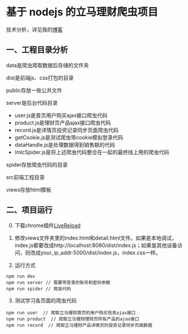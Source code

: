 # 基于 nodejs 的立马理财爬虫项目

技术分析，详见我的[博客](https://www.wty90.com/2018/01/17/lmlc-spider/)

## 一、工程目录分析

data是爬虫爬取数据后存储的文件夹

dist是前端js、css打包的目录

public存放一些公共文件

server是后台代码目录
* user.js是首页用户购买ajax接口爬虫代码
* product.js是理财页产品ajax接口爬虫代码
* record.js是详情页投资记录同步页面爬虫代码
* getCookie.js是测试爬虫带cookie模拟登录代码
* dataHandle.js是处理数据得到销售额的代码
* lmlcSpider.js是将上述爬虫代码整合在一起的最终线上用的爬虫代码

spider存放爬虫代码的目录

src前端工程目录

views存放html模板

## 二、项目运行
0. 下载chrome插件[LiveReload](https://chrome.google.com/webstore/detail/livereload/jnihajbhpnppcggbcgedagnkighmdlei)

1. 修改views文件夹里的index.html和detail.html文件。如果是本地调试，index.js都要改成http://localhost:8080/dist/index.js；如果是其他设备访问，则改成your_ip_addr:5000/dist/index.js，index.css一样。 

2. 运行方式
```
npm run dev
npm run server // 需要带登录的账号和密码参数
npm run spider // 爬虫代码
```

3. 测试学习各页面的爬虫代码
```
npm run user  // 爬取立马理财首页的用户购买信息ajax接口
npm run product  // 爬取立马理财理财页所有产品的ajax接口
npm run record  // 爬取立马理财产品详情页的投资记录同步页面数据
```
